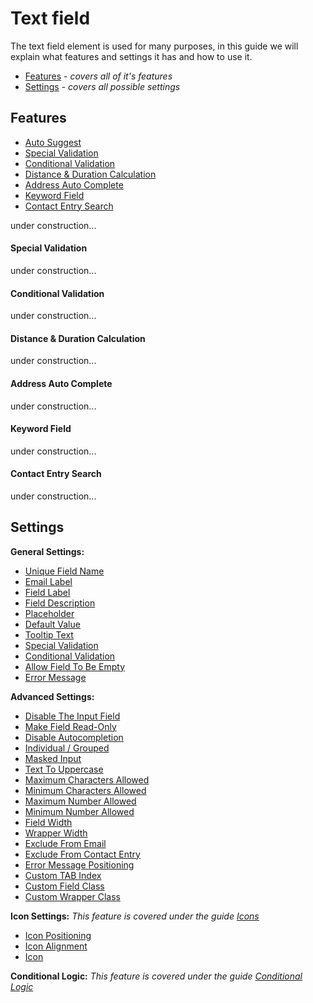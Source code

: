# Text field

The text field element is used for many purposes, in this guide we will explain what features and settings it has and how to use it.

* [Features](#features) - _covers all of it's features_
* [Settings](#settings) - _covers all possible settings_


## Features

* [Auto Suggest](auto-suggest)
* [Special Validation](#special-validation)
* [Conditional Validation](#conditional-validation)
* [Distance & Duration Calculation](#conditional-validation)
* [Address Auto Complete](#conditional-validation)
* [Keyword Field](#conditional-validation)
* [Contact Entry Search](#conditional-validation)





under construction...

#### Special Validation

under construction...

#### Conditional Validation

under construction...

#### Distance & Duration Calculation

under construction...

#### Address Auto Complete

under construction...

#### Keyword Field

under construction...

#### Contact Entry Search

under construction...


## Settings

**General Settings:**
* [Unique Field Name](#unique-field-name)
* [Email Label](#email-label)
* [Field Label](#field-label)
* [Field Description](#field-description)
* [Placeholder](#placeholder)
* [Default Value](#default-value)
* [Tooltip Text](#tooltip-text)
* [Special Validation](#special-validation)
* [Conditional Validation](#conditional-validation)
* [Allow Field To Be Empty](#allow-field-to-be-empty)
* [Error Message](#error-message)

**Advanced Settings:**
* [Disable The Input Field](#disable-the-input-field)
* [Make Field Read-Only](#make-field-read-only)
* [Disable Autocompletion](#disable-autocompletion)
* [Individual / Grouped](#individual-grouped)
* [Masked Input](#masked-input)
* [Text To Uppercase](#text-to-uppercase)
* [Maximum Characters Allowed](#maximum-characters-allowed)
* [Minimum Characters Allowed](#minimum-characters-allowed)
* [Maximum Number Allowed](#maximum-number-allowed)
* [Minimum Number Allowed](#minimum-number-allowed)
* [Field Width](#field-width)
* [Wrapper Width](#wrapper-width)
* [Exclude From Email](#exclude-from-email)
* [Exclude From Contact Entry](#exclude-from-contact-entry)
* [Error Message Positioning](#error-message-positioning)
* [Custom TAB Index](#custom-tab-index)
* [Custom Field Class](#custom-field-class)
* [Custom Wrapper Class](#custom-wrapper-class)

**Icon Settings:**
_This feature is covered under the guide [Icons](icons)_
* [Icon Positioning](#icon-positioning)
* [Icon Alignment](#icon-alignment)
* [Icon](#icon)

**Conditional Logic:**
_This feature is covered under the guide [Conditional Logic](conditional-logic)_